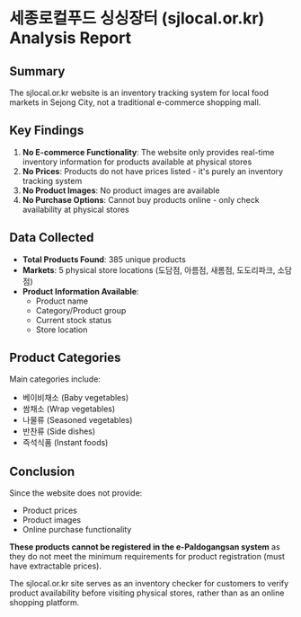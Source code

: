 # 세종로컬푸드 싱싱장터 (sjlocal.or.kr) Analysis Report

## Summary

The sjlocal.or.kr website is an inventory tracking system for local food markets in Sejong City, not a traditional e-commerce shopping mall.

## Key Findings

1. **No E-commerce Functionality**: The website only provides real-time inventory information for products available at physical stores
2. **No Prices**: Products do not have prices listed - it's purely an inventory tracking system
3. **No Product Images**: No product images are available
4. **No Purchase Options**: Cannot buy products online - only check availability at physical stores

## Data Collected

- **Total Products Found**: 385 unique products
- **Markets**: 5 physical store locations (도담점, 아름점, 새롬점, 도도리파크, 소담점)
- **Product Information Available**:
  - Product name
  - Category/Product group
  - Current stock status
  - Store location

## Product Categories

Main categories include:
- 베이비채소 (Baby vegetables)
- 쌈채소 (Wrap vegetables)
- 나물류 (Seasoned vegetables)
- 반찬류 (Side dishes)
- 즉석식품 (Instant foods)

## Conclusion

Since the website does not provide:
- Product prices
- Product images
- Online purchase functionality

**These products cannot be registered in the e-Paldogangsan system** as they do not meet the minimum requirements for product registration (must have extractable prices).

The sjlocal.or.kr site serves as an inventory checker for customers to verify product availability before visiting physical stores, rather than as an online shopping platform.